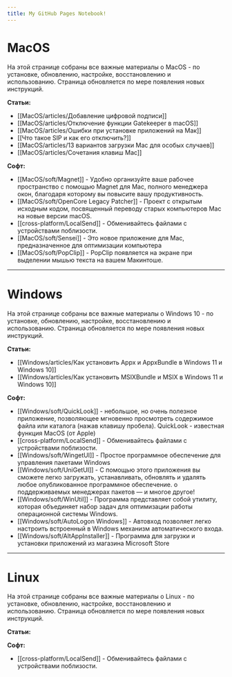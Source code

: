 ```yaml
---
title: My GitHub Pages Notebook!
---
```

# MacOS

На этой странице собраны все важные материалы о MacOS - по установке, обновлению, настройке, восстановлению и использованию. Страница обновляется по мере появления новых инструкций.

**Статьи:**

- [[MacOS/articles/Добавление цифровой подписи]]
- [[MacOS/articles/Отключение функции Gatekeeper в macOS]]
- [[MacOS/articles/Ошибки при установке приложений на Мак]]
- [[Что такое SIP и как его отключить?]]
- [[MacOS/articles/13 вариантов загрузки Mac для особых случаев]]
- [[MacOS/articles/Сочетания клавиш Mac]]

**Софт:**

- [[MacOS/soft/Magnet]] - Удобно организуйте ваше рабочее пространство с помощью Magnet для Mac, полного менеджера окон, благодаря которому вы повысите вашу продуктивность.
- [[MacOS/soft/OpenCore Legacy Patcher]] - Проект с открытым исходным кодом, посвященный переводу старых компьютеров Mac на новые версии macOS.
- [[cross-platform/LocalSend]] - Обменивайтесь файлами с устройствами поблизости.
- [[MacOS/soft/Sensei]] - Это новое приложение для Mac, предназначенное для оптимизации компьютера
- [[MacOS/soft/PopClip]] - PopClip появляется на экране при выделении мышью текста на вашем Макинтоше. 

---

# Windows

На этой странице собраны все важные материалы о Windows 10 - по установке, обновлению, настройке, восстановлению и использованию. Страница обновляется по мере появления новых инструкций.

**Статьи:**

- [[Windows/articles/Как установить Appx и AppxBundle в Windows 11 и Windows 10]]
- [[Windows/articles/Как установить MSIXBundle и MSIX в Windows 11 и Windows 10]]

**Софт:**

- [[Windows/soft/QuickLook]] - небольшое, но очень полезное приложение, позволяющее мгновенно просмотреть содержимое файла или каталога (нажав клавишу пробела). QuickLook - известная функция MacOS (от Apple)
- [[cross-platform/LocalSend]] - Обменивайтесь файлами с устройствами поблизости.
- [[Windows/soft/WingetUI]] - Простое программное обеспечение для управления пакетами Windows 
- [[Windows/soft/UniGetUI]] - С помощью этого приложения вы сможете легко загружать, устанавливать, обновлять и удалять любое опубликованное программное обеспечение. о поддерживаемых менеджерах пакетов — и многое другое! 
- [[Windows/soft/WinUtil]] - Программа представляет собой утилиту, которая объединяет набор задач для оптимизации работы операционной системы Windows.
- [[Windows/soft/AutoLogon Windows]] - Автовход позволяет легко настроить встроенный в Windows механизм автоматического входа.
- [[Windows/soft/AltAppInstaller]] - Программа для загрузки и установки приложений из магазина Microsoft Store

---

# Linux

На этой странице собраны все важные материалы о Linux - по установке, обновлению, настройке, восстановлению и использованию. Страница обновляется по мере появления новых инструкций.

**Статьи:**

**Софт:**

- [[cross-platform/LocalSend]] - Обменивайтесь файлами с устройствами поблизости.
